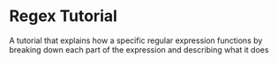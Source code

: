 # Regex Tutorial
A tutorial that explains how a specific regular expression functions by breaking down each part of the expression and describing what it does
